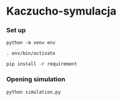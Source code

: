 # Kaczucho-symulacja

### Set up
`python -m venv env`

`. env/bin/activate`

`pip install -r requirement`


### Opening simulation


`python simulation.py`

